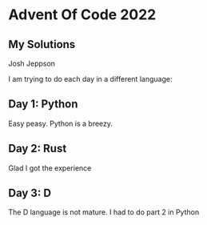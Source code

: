 # Advent Of Code 2022
## My Solutions

Josh Jeppson

I am trying to do each day in a different language:

## Day 1: Python

Easy peasy. Python is a breezy.

## Day 2: Rust

Glad I got the experience

## Day 3: D

The D language is not mature. I had to do part 2 in Python
